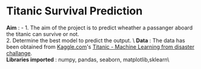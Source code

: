 # **Titanic Survival Prediction**

**Aim** : - 1. The aim of the project is to predict wheather a passanger aboard the titanic can survive or not. \
            2. Determine the best model to predict the output. \ 
**Data** : The data has been obtained from [Kaggle.com](https://www.kaggle.com/)'s [Titanic - Machine Learning from disaster challange](https://www.kaggle.com/c/titanic). \
**Libraries imported** : numpy, pandas, seaborn, matplotlib,sklearn\

